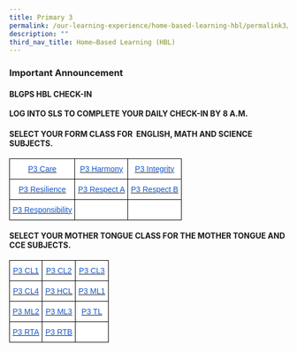 ```yaml
---
title: Primary 3
permalink: /our-learning-experience/home-based-learning-hbl/permalink3/
description: ""
third_nav_title: Home–Based Learning (HBL)
---
```

### Important&nbsp;Announcement

####  BLGPS HBL CHECK-IN

**LOG INTO SLS TO COMPLETE YOUR DAILY CHECK-IN BY 8 A.M.**

#### SELECT YOUR FORM CLASS FOR&nbsp;&nbsp;ENGLISH, MATH AND SCIENCE SUBJECTS.

<style type="text/css">
.tg  {border-collapse:collapse;border-spacing:0;}
.tg td{border-color:black;border-style:solid;border-width:1px;font-family:Arial, sans-serif;font-size:14px;
  overflow:hidden;padding:10px 5px;word-break:normal;}
.tg th{border-color:black;border-style:solid;border-width:1px;font-family:Arial, sans-serif;font-size:14px;
  font-weight:normal;overflow:hidden;padding:10px 5px;word-break:normal;}
.tg .tg-db9x{background-color:#FFF;color:#15C;text-align:center;text-decoration:underline;vertical-align:top}
.tg .tg-ktyi{background-color:#FFF;text-align:left;vertical-align:top}
</style>
<table class="tg">
<thead>
  <tr>
    <th class="tg-db9x"><a href="https://docs.google.com/document/d/18n6XYl5K2mQ1xTeYGGB-7LaLpymdevm6/edit"><span style="color:#15C;background-color:transparent">P3 Care</span></a></th>
    <th class="tg-db9x"><a href="https://docs.google.com/document/d/1xEDCinEEtl0iNjlm0z1t53oFFkXb-EF3/edit"><span style="color:#15C;background-color:transparent">P3 Harmony</span></a></th>
    <th class="tg-db9x"><a href="https://docs.google.com/document/d/1gc_igSi7RJfcI9J9nBCWx2C01kb0FqDRkP8KsFaw7U8/edit"><span style="color:#15C;background-color:transparent">P3 Integrity</span></a></th>
  </tr>
</thead>
<tbody>
  <tr>
    <td class="tg-db9x"><a href="https://docs.google.com/document/d/1c2mzlV--4Z5W3Xq-otSzpUxKtN04QpExoj-9NJ1zI44/edit"><span style="color:#15C;background-color:transparent">P3 Resilience</span></a></td>
    <td class="tg-db9x"><a href="https://docs.google.com/document/d/1aRWx8wihrRnPN2L303Um-r2nm_WEFY2howyvZ9Q3Mz8/edit"><span style="color:#15C;background-color:transparent">P3 Respect A</span></a><span style="background-color:transparent"> </span></td>
    <td class="tg-db9x"><a href="https://docs.google.com/document/d/1IBzM2Zs7LYJmRT6rGc2R1NjdVas2Pxu9zu3iR2vVTas/edit"><span style="color:#15C;background-color:transparent">P3 Respect B</span></a></td>
  </tr>
  <tr>
    <td class="tg-db9x"><a href="https://docs.google.com/document/d/1NFZ-U6kRjnFzRjFDg9k_exs3v5MSNOEr6VKgPg19jL8/edit"><span style="color:#15C;background-color:transparent">P3 Responsibility</span></a></td>
    <td class="tg-ktyi"></td>
    <td class="tg-ktyi"></td>
  </tr>
</tbody>
</table>

#### SELECT YOUR MOTHER TONGUE CLASS FOR THE MOTHER TONGUE AND CCE SUBJECTS.


<style type="text/css">
.tg  {border-collapse:collapse;border-spacing:0;}
.tg td{border-color:black;border-style:solid;border-width:1px;font-family:Arial, sans-serif;font-size:14px;
  overflow:hidden;padding:10px 5px;word-break:normal;}
.tg th{border-color:black;border-style:solid;border-width:1px;font-family:Arial, sans-serif;font-size:14px;
  font-weight:normal;overflow:hidden;padding:10px 5px;word-break:normal;}
.tg .tg-db9x{background-color:#FFF;color:#15C;text-align:center;text-decoration:underline;vertical-align:top}
.tg .tg-ktyi{background-color:#FFF;text-align:left;vertical-align:top}
</style>
<table class="tg">
<thead>
  <tr>
    <th class="tg-db9x"><a href="https://docs.google.com/document/d/1Omf-QuZD-u6jN2vzQ47fdNBfdRK_JFsdlhDf9Hv991s/edit"><span style="color:#15C;background-color:transparent">P3 CL1</span></a></th>
    <th class="tg-db9x"><a href="https://docs.google.com/document/d/1JpWJNHAD7B810EB-JtjnxHKtYs29t_xf/edit?usp=sharing&amp;ouid=105417872371350287373&amp;rtpof=true&amp;sd=true"><span style="color:#15C;background-color:transparent">P3 CL2</span></a></th>
    <th class="tg-db9x"><a href="https://docs.google.com/document/d/14-UDxnfQAzgOrJWW38wXp_gUbS6SsnlZlcyIcCbmiJo/edit"><span style="color:#15C;background-color:transparent">P3 CL3</span></a></th>
  </tr>
</thead>
<tbody>
  <tr>
    <td class="tg-db9x"><a href="https://docs.google.com/document/d/1b54m6V4D1evKQlOmQt24Z08T_wH7NFYc8bCzrt4XcSY/edit"><span style="color:#15C;background-color:transparent">P3 CL4</span></a></td>
    <td class="tg-db9x"><a href="https://docs.google.com/document/d/1nW7GoZNbhB3F-wbKXrk4jEdxn2y1W5LYpNHclBZvMyQ/edit"><span style="color:#15C;background-color:transparent">P3 HCL</span></a></td>
    <td class="tg-db9x"><a href="https://docs.google.com/document/d/1axjq_o9wh_piihrOKZQ8z1WZr1Z0XRlVXrC9NGPAu08/edit"><span style="color:#15C;background-color:transparent">P3 ML1</span></a></td>
  </tr>
  <tr>
    <td class="tg-db9x"><a href="https://docs.google.com/document/d/1g528Loh6-9PjXWhMQEp-cE4UWCzdTmVJ0pICU_wxmIo/edit"><span style="color:#15C;background-color:transparent">P3 ML2</span></a></td>
    <td class="tg-db9x"><a href="https://docs.google.com/document/d/129_VOmR6csc6Ygiz0HZ6_ZFkpEnvS2LxRXR-LnqiXgQ/edit"><span style="color:#15C;background-color:transparent">P3 ML3</span></a></td>
    <td class="tg-db9x"><a href="https://docs.google.com/document/d/1bQsjzHNYQ3YXxw4SIPqR4ryR5wwFlR28QcOVlO5CA1g/edit"><span style="color:#15C;background-color:transparent">P3 TL</span></a></td>
  </tr>
  <tr>
    <td class="tg-db9x"><a href="https://docs.google.com/document/d/1-WxfPOSh1pQjAFo_XtV7O0aJkKrzyaOswPEKuFKh6SU/edit"><span style="color:#15C;background-color:transparent">P3 RTA</span></a></td>
    <td class="tg-db9x"><a href="https://docs.google.com/document/d/1ShDIJuuBPA97lPfkvOc3j1IEIJFMLO8UiaPFyY0G6N4/edit"><span style="color:#15C;background-color:transparent">P3 RTB</span></a></td>
    <td class="tg-ktyi"></td>
  </tr>
</tbody>
</table>
